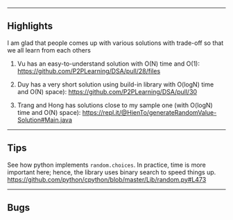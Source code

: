 ------------------------------------
Highlights
------------------------------------

I am glad that people comes up with various solutions with trade-off so that we all learn from each others

1) Vu has an easy-to-understand solution with O(N) time and O(1): https://github.com/P2PLearning/DSA/pull/28/files

2) Duy has a very short solution using build-in library  with O(logN) time and O(N) space): https://github.com/P2PLearning/DSA/pull/30

3) Trang and Hong has solutions close to my sample one (with O(logN) time and O(N) space): https://repl.it/@HienTo/generateRandomValue-Solution#Main.java

------------------------------------
Tips
------------------------------------
See how python implements `random.choices`. In practice, time is more important here; hence, the library uses binary search to speed things up.
https://github.com/python/cpython/blob/master/Lib/random.py#L473

------------------------------------
Bugs
------------------------------------
